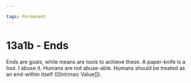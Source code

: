 ```yaml
---

tags: Permanent 
---
```


# 13a1b - Ends

Ends are goals, while means are tools to achieve these. A paper-knife is a tool. I abuse it. Humans are not abuse-able. Humans should be treated as an end-within itself ([[Intrinsic Value]]).